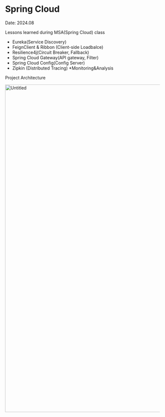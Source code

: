 # Spring Cloud

Date: 2024.08

Lessons learned during MSA(Spring Cloud) class
- Eureka(Service Discovery)
- FeignClient & Ribbon (Client-side Loadbalce)
- Resilience4j(Circuit Breaker, Fallback)
- Spring Cloud Gateway(API gateway, Filter)
- Spring Cloud Config(Config Server)
- Zipkin (Distributed Tracing) *Monitoring&Analysis

Project Architecture
  
<img width="1062" alt="Untitled" src="https://github.com/user-attachments/assets/1a35ab6a-a4bf-4e84-bddd-5fa3c64d0652">
